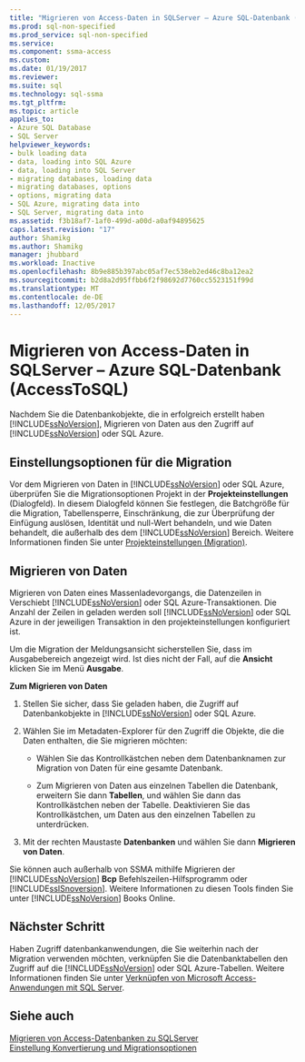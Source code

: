 ```yaml
---
title: "Migrieren von Access-Daten in SQLServer – Azure SQL-Datenbank (AccessToSQL) | Microsoft Docs"
ms.prod: sql-non-specified
ms.prod_service: sql-non-specified
ms.service: 
ms.component: ssma-access
ms.custom: 
ms.date: 01/19/2017
ms.reviewer: 
ms.suite: sql
ms.technology: sql-ssma
ms.tgt_pltfrm: 
ms.topic: article
applies_to:
- Azure SQL Database
- SQL Server
helpviewer_keywords:
- bulk loading data
- data, loading into SQL Azure
- data, loading into SQL Server
- migrating databases, loading data
- migrating databases, options
- options, migrating data
- SQL Azure, migrating data into
- SQL Server, migrating data into
ms.assetid: f3b18af7-1af0-499d-a00d-a0af94895625
caps.latest.revision: "17"
author: Shamikg
ms.author: Shamikg
manager: jhubbard
ms.workload: Inactive
ms.openlocfilehash: 8b9e885b397abc05af7ec538eb2ed46c8ba12ea2
ms.sourcegitcommit: b2d8a2d95ffbb6f2f98692d7760cc5523151f99d
ms.translationtype: MT
ms.contentlocale: de-DE
ms.lasthandoff: 12/05/2017
---
```

# <a name="migrating-access-data-into-sql-server---azure-sql-db-accesstosql"></a>Migrieren von Access-Daten in SQLServer – Azure SQL-Datenbank (AccessToSQL)
Nachdem Sie die Datenbankobjekte, die in erfolgreich erstellt haben [!INCLUDE[ssNoVersion](../../includes/ssnoversion_md.md)], Migrieren von Daten aus den Zugriff auf [!INCLUDE[ssNoVersion](../../includes/ssnoversion_md.md)] oder SQL Azure.  
  
## <a name="setting-migration-options"></a>Einstellungsoptionen für die Migration  
Vor dem Migrieren von Daten in [!INCLUDE[ssNoVersion](../../includes/ssnoversion_md.md)] oder SQL Azure, überprüfen Sie die Migrationsoptionen Projekt in der **Projekteinstellungen** (Dialogfeld). In diesem Dialogfeld können Sie festlegen, die Batchgröße für die Migration, Tabellensperre, Einschränkung, die zur Überprüfung der Einfügung auslösen, Identität und null-Wert behandeln, und wie Daten behandelt, die außerhalb des dem [!INCLUDE[ssNoVersion](../../includes/ssnoversion_md.md)] Bereich. Weitere Informationen finden Sie unter [Projekteinstellungen (Migration)](http://msdn.microsoft.com/en-us/4caebc9c-8680-4b99-a8fa-89c43161c95d).  
  
## <a name="migrating-data"></a>Migrieren von Daten  
Migrieren von Daten eines Massenladevorgangs, die Datenzeilen in Verschiebt [!INCLUDE[ssNoVersion](../../includes/ssnoversion_md.md)] oder SQL Azure-Transaktionen. Die Anzahl der Zeilen in geladen werden soll [!INCLUDE[ssNoVersion](../../includes/ssnoversion_md.md)] oder SQL Azure in der jeweiligen Transaktion in den projekteinstellungen konfiguriert ist.  
  
Um die Migration der Meldungsansicht sicherstellen Sie, dass im Ausgabebereich angezeigt wird. Ist dies nicht der Fall, auf die **Ansicht** klicken Sie im Menü **Ausgabe**.  
  
**Zum Migrieren von Daten**  
  
1.  Stellen Sie sicher, dass Sie geladen haben, die Zugriff auf Datenbankobjekte in [!INCLUDE[ssNoVersion](../../includes/ssnoversion_md.md)] oder SQL Azure.  
  
2.  Wählen Sie im Metadaten-Explorer für den Zugriff die Objekte, die die Daten enthalten, die Sie migrieren möchten:  
  
    -   Wählen Sie das Kontrollkästchen neben dem Datenbanknamen zur Migration von Daten für eine gesamte Datenbank.  
  
    -   Zum Migrieren von Daten aus einzelnen Tabellen die Datenbank, erweitern Sie dann **Tabellen**, und wählen Sie dann das Kontrollkästchen neben der Tabelle. Deaktivieren Sie das Kontrollkästchen, um Daten aus den einzelnen Tabellen zu unterdrücken.  
  
3.  Mit der rechten Maustaste **Datenbanken** und wählen Sie dann **Migrieren von Daten**.  
  
Sie können auch außerhalb von SSMA mithilfe Migrieren der [!INCLUDE[ssNoVersion](../../includes/ssnoversion_md.md)] **Bcp** Befehlszeilen-Hilfsprogramm oder [!INCLUDE[ssISnoversion](../../includes/ssisnoversion_md.md)]. Weitere Informationen zu diesen Tools finden Sie unter [!INCLUDE[ssNoVersion](../../includes/ssnoversion_md.md)] Books Online.  
  
## <a name="next-step"></a>Nächster Schritt  
Haben Zugriff datenbankanwendungen, die Sie weiterhin nach der Migration verwenden möchten, verknüpfen Sie die Datenbanktabellen den Zugriff auf die [!INCLUDE[ssNoVersion](../../includes/ssnoversion_md.md)] oder SQL Azure-Tabellen. Weitere Informationen finden Sie unter [Verknüpfen von Microsoft Access-Anwendungen mit SQL Server](http://msdn.microsoft.com/en-us/82374ad2-7737-4164-a489-13261ba393d4).  
  
## <a name="see-also"></a>Siehe auch  
[Migrieren von Access-Datenbanken zu SQLServer](http://msdn.microsoft.com/en-us/76a3abcf-2998-4712-9490-fe8d872c89ca)  
[Einstellung Konvertierung und Migrationsoptionen](http://msdn.microsoft.com/en-us/0a7304df-2f35-4453-96ef-7ac83dea1167)  
  
